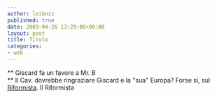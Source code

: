 ```yaml
---
author: leibniz
published: true
date: 2003-04-26 13:29:00+00:00
layout: post
title: Titolo
categories:
- web
---
```


   ** Giscard fa un favore a Mr. B   
** Il Cav. dovrebbe ringraziare Giscard e la "sua" Europa? Forse si, sul  [   Riformista](http://www.ilriformista.it/documenti/articolo.asp?id_doc=6344). 
  Il Riformista
